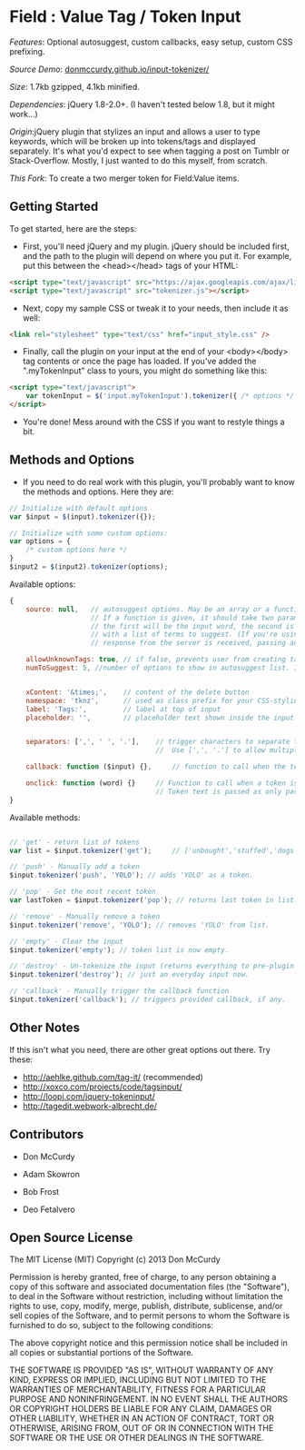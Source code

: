 Field : Value Tag / Token Input
===============================

*Features*: Optional autosuggest, custom callbacks, easy setup, custom CSS prefixing.

*Source Demo*: [donmccurdy.github.io/input-tokenizer/](https://donmccurdy.github.io/input-tokenizer/)

*Size*: 1.7kb gzipped, 4.1kb minified.

*Dependencies*: jQuery 1.8-2.0+. (I haven't tested below 1.8, but it might work...)

*Origin*:jQuery plugin that stylizes an input and allows a user to type keywords, which will be broken up into tokens/tags and displayed separately. It's what you'd expect to see when tagging a post on Tumblr or Stack-Overflow. Mostly, I just wanted to do this myself, from scratch.

*This Fork*: To create a two merger token for Field:Value items.

## Getting Started

To get started, here are the steps:

* First, you'll need jQuery and my plugin. jQuery should be included first,
and the path to the plugin will depend on where you put it.
For example, put this between the \<head\>\</head\> tags of your HTML:

```html
<script type="text/javascript" src="https://ajax.googleapis.com/ajax/libs/jquery/1.9.1/jquery.min.js" ></script>
<script type="text/javascript" src="tokenizer.js"></script>
```

* Next, copy my sample CSS or tweak it to your needs, then include it as well:

```html
<link rel="stylesheet" type="text/css" href="input_style.css" />
```

* Finally, call the plugin on your input at the end of your \<body\>\</body\> tag
contents or once the page has loaded. If you've added the ".myTokenInput" class
to yours, you might do something like this:

```html
<script type="text/javascript">
	var tokenInput = $('input.myTokenInput').tokenizer({ /* options */ });
</script>
```

* You're done! Mess around with the CSS if you want to restyle things a bit.

## Methods and Options

* If you need to do real work with this plugin, you'll probably want to know the
methods and options. Here they are:

```javascript
// Initialize with default options
var $input = $(input).tokenizer({});

// Initialize with some custom options:
var options = {
	/* custom options here */
}
$input2 = $(input2).tokenizer(options);

```

Available options:

```javascript
{
	source: null, 	// autosuggest options. May be an array or a function.
					// If a function is given, it should take two parameters:
					// the first will be the input word, the second is a function which should be called
					// with a list of terms to suggest. (If you're using Ajax, call this function after your
					// response from the server is received, passing an array as the only parameter.)

	allowUnknownTags: true, // if false, prevents user from creating tags not on the autosuggest list
	numToSuggest: 5, //number of options to show in autosuggest list. If 0, all results are shown.


	xContent: '&times;', 	// content of the delete button
	namespace: 'tknz', 		// used as class prefix for your CSS-styling pleasure.
	label: 'Tags:', 		// label at top of input
	placeholder: '', 		// placeholder text shown inside the input


	separators: [',', ' ', '.'],	// trigger characters to separate tokens.
				  					// 	Use [',', '.'] to allow multiple words per tag.

	callback: function ($input) {}, 	// function to call when the token list changes.

	onclick: function (word) {} 	// Function to call when a token is clicked.
									// Token text is passed as only parameter.
}
```


Available methods:

```javascript

// 'get' - return list of tokens
var list = $input.tokenizer('get'); 	// ['unbought','stuffed','dogs']

// 'push' - Manually add a token
$input.tokenizer('push', 'YOLO'); // adds 'YOLO' as a token.

// 'pop' - Get the most recent token
var lastToken = $input.tokenizer('pop'); // returns last token in list.

// 'remove' - Manually remove a token
$input.tokenizer('remove', 'YOLO'); // removes 'YOLO' from list.

// 'empty' - Clear the input
$input.tokenizer('empty'); // token list is now empty.

// 'destroy' - Un-tokenize the input (returns everything to pre-plugin state)
$input.tokenizer('destroy'); // just an everyday input now.

// 'callback' - Manually trigger the callback function
$input.tokenizer('callback'); // triggers provided callback, if any.
```

## Other Notes

If this isn't what you need, there are other great options out there. Try these:

* http://aehlke.github.com/tag-it/ (recommended)
* http://xoxco.com/projects/code/tagsinput/
* http://loopj.com/jquery-tokeninput/
* http://tagedit.webwork-albrecht.de/

## Contributors

- Don McCurdy
- Adam Skowron
- Bob Frost

- Deo Fetalvero

## Open Source License

The MIT License (MIT)
Copyright (c) 2013 Don McCurdy

Permission is hereby granted, free of charge, to any person obtaining a copy of this software and associated documentation files (the "Software"), to deal in the Software without restriction, including without limitation the rights to use, copy, modify, merge, publish, distribute, sublicense, and/or sell copies of the Software, and to permit persons to whom the Software is furnished to do so, subject to the following conditions:

The above copyright notice and this permission notice shall be included in all copies or substantial portions of the Software.

THE SOFTWARE IS PROVIDED "AS IS", WITHOUT WARRANTY OF ANY KIND, EXPRESS OR IMPLIED, INCLUDING BUT NOT LIMITED TO THE WARRANTIES OF MERCHANTABILITY, FITNESS FOR A PARTICULAR PURPOSE AND NONINFRINGEMENT. IN NO EVENT SHALL THE AUTHORS OR COPYRIGHT HOLDERS BE LIABLE FOR ANY CLAIM, DAMAGES OR OTHER LIABILITY, WHETHER IN AN ACTION OF CONTRACT, TORT OR OTHERWISE, ARISING FROM, OUT OF OR IN CONNECTION WITH THE SOFTWARE OR THE USE OR OTHER DEALINGS IN THE SOFTWARE.
